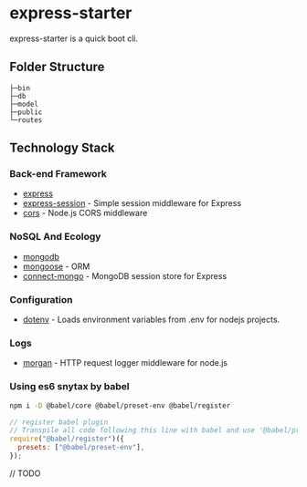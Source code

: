 # express-starter

express-starter is a quick boot cli.

## Folder Structure

```
├─bin
├─db
├─model
├─public
└─routes
```

## Technology Stack

### Back-end Framework

- [express](https://github.com/expressjs/express)
- [express-session](https://github.com/expressjs/session) - Simple session middleware for Express
- [cors](https://github.com/expressjs/cors) - Node.js CORS middleware

### NoSQL And Ecology

- [mongodb](https://github.com/mongodb/mongo)
- [mongoose](https://github.com/Automattic/mongoose) - ORM
- [connect-mongo](https://github.com/jdesboeufs/connect-mongo) - MongoDB session store for Express

### Configuration

- [dotenv](https://github.com/motdotla/dotenv) - Loads environment variables from .env for nodejs projects.

### Logs

- [morgan](https://github.com/expressjs/morgan) - HTTP request logger middleware for node.js

### Using es6 snytax by babel

```bash
npm i -D @babel/core @babel/preset-env @babel/register
```

```js
// register babel plugin
// Transpile all code following this line with babel and use '@babel/preset-env' (aka ES6) preset.
require("@babel/register")({
  presets: ["@babel/preset-env"],
});
```

// TODO
